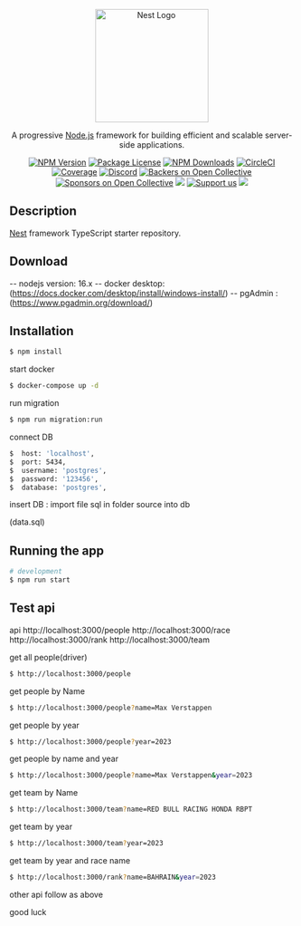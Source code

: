 <p align="center">
  <a href="http://nestjs.com/" target="blank"><img src="https://nestjs.com/img/logo-small.svg" width="200" alt="Nest Logo" /></a>
</p>

[circleci-image]: https://img.shields.io/circleci/build/github/nestjs/nest/master?token=abc123def456
[circleci-url]: https://circleci.com/gh/nestjs/nest

  <p align="center">A progressive <a href="http://nodejs.org" target="_blank">Node.js</a> framework for building efficient and scalable server-side applications.</p>
    <p align="center">
<a href="https://www.npmjs.com/~nestjscore" target="_blank"><img src="https://img.shields.io/npm/v/@nestjs/core.svg" alt="NPM Version" /></a>
<a href="https://www.npmjs.com/~nestjscore" target="_blank"><img src="https://img.shields.io/npm/l/@nestjs/core.svg" alt="Package License" /></a>
<a href="https://www.npmjs.com/~nestjscore" target="_blank"><img src="https://img.shields.io/npm/dm/@nestjs/common.svg" alt="NPM Downloads" /></a>
<a href="https://circleci.com/gh/nestjs/nest" target="_blank"><img src="https://img.shields.io/circleci/build/github/nestjs/nest/master" alt="CircleCI" /></a>
<a href="https://coveralls.io/github/nestjs/nest?branch=master" target="_blank"><img src="https://coveralls.io/repos/github/nestjs/nest/badge.svg?branch=master#9" alt="Coverage" /></a>
<a href="https://discord.gg/G7Qnnhy" target="_blank"><img src="https://img.shields.io/badge/discord-online-brightgreen.svg" alt="Discord"/></a>
<a href="https://opencollective.com/nest#backer" target="_blank"><img src="https://opencollective.com/nest/backers/badge.svg" alt="Backers on Open Collective" /></a>
<a href="https://opencollective.com/nest#sponsor" target="_blank"><img src="https://opencollective.com/nest/sponsors/badge.svg" alt="Sponsors on Open Collective" /></a>
  <a href="https://paypal.me/kamilmysliwiec" target="_blank"><img src="https://img.shields.io/badge/Donate-PayPal-ff3f59.svg"/></a>
    <a href="https://opencollective.com/nest#sponsor"  target="_blank"><img src="https://img.shields.io/badge/Support%20us-Open%20Collective-41B883.svg" alt="Support us"></a>
  <a href="https://twitter.com/nestframework" target="_blank"><img src="https://img.shields.io/twitter/follow/nestframework.svg?style=social&label=Follow"></a>
</p>
  <!--[![Backers on Open Collective](https://opencollective.com/nest/backers/badge.svg)](https://opencollective.com/nest#backer)
  [![Sponsors on Open Collective](https://opencollective.com/nest/sponsors/badge.svg)](https://opencollective.com/nest#sponsor)-->

## Description

[Nest](https://github.com/nestjs/nest) framework TypeScript starter repository.

## Download

-- nodejs version: 16.x
-- docker desktop: (https://docs.docker.com/desktop/install/windows-install/)
-- pgAdmin : (https://www.pgadmin.org/download/)

## Installation

```bash
$ npm install

```

start docker

```bash
$ docker-compose up -d

```

run migration

```bash
$ npm run migration:run

```

connect DB

```bash
$  host: 'localhost',
$  port: 5434,
$  username: 'postgres',
$  password: '123456',
$  database: 'postgres',

```

insert DB : import file sql in folder source into db

(data.sql)

## Running the app

```bash
# development
$ npm run start

```

## Test api

api
http://localhost:3000/people
http://localhost:3000/race
http://localhost:3000/rank
http://localhost:3000/team

get all people(driver)

```bash
$ http://localhost:3000/people

```

get people by Name

```bash
$ http://localhost:3000/people?name=Max Verstappen

```

get people by year

```bash
$ http://localhost:3000/people?year=2023

```

get people by name and year

```bash
$ http://localhost:3000/people?name=Max Verstappen&year=2023

```

get team by Name

```bash
$ http://localhost:3000/team?name=RED BULL RACING HONDA RBPT

```

get team by year

```bash
$ http://localhost:3000/team?year=2023

```

get team by year and race name

```bash
$ http://localhost:3000/rank?name=BAHRAIN&year=2023
```

other api follow as above

good luck

